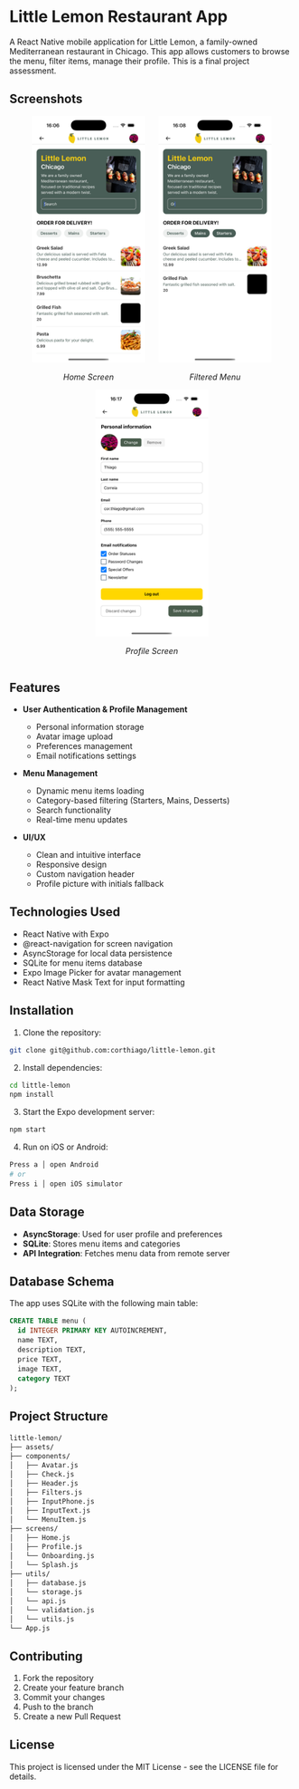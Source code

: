 # Little Lemon Restaurant App

A React Native mobile application for Little Lemon, a family-owned Mediterranean restaurant in Chicago. This app allows customers to browse the menu, filter items, manage their profile. This is a final project assessment.

## Screenshots

<div align="center">
  <div style="display: inline-block; margin: 0 10px;">
    <img src="./assets/screen-home.png" width="200" alt="Home Screen"/>
    <p align="center"><em>Home Screen</em></p>
  </div>
  <div style="display: inline-block; margin: 0 10px;">
    <img src="./assets/screen-home-filter.png" width="200" alt="Filtered Menu"/>
    <p align="center"><em>Filtered Menu</em></p>
  </div>
  <div style="display: inline-block; margin: 0 10px;">
    <img src="./assets/screen-profile.png" width="200" alt="Profile Management"/>
    <p align="center"><em>Profile Screen</em></p>
  </div>
</div>

## Features

- **User Authentication & Profile Management**
  - Personal information storage
  - Avatar image upload
  - Preferences management
  - Email notifications settings

- **Menu Management**
  - Dynamic menu items loading
  - Category-based filtering (Starters, Mains, Desserts)
  - Search functionality
  - Real-time menu updates

- **UI/UX**
  - Clean and intuitive interface
  - Responsive design
  - Custom navigation header
  - Profile picture with initials fallback

## Technologies Used

- React Native with Expo
- @react-navigation for screen navigation
- AsyncStorage for local data persistence
- SQLite for menu items database
- Expo Image Picker for avatar management
- React Native Mask Text for input formatting

## Installation

1. Clone the repository:
```bash
git clone git@github.com:corthiago/little-lemon.git
```

2. Install dependencies:
```bash
cd little-lemon
npm install
```

3. Start the Expo development server:
```bash
npm start
```

4. Run on iOS or Android:
```bash
Press a │ open Android
# or
Press i │ open iOS simulator
```

## Data Storage

- **AsyncStorage**: Used for user profile and preferences
- **SQLite**: Stores menu items and categories
- **API Integration**: Fetches menu data from remote server


## Database Schema

The app uses SQLite with the following main table:

```sql
CREATE TABLE menu (
  id INTEGER PRIMARY KEY AUTOINCREMENT,
  name TEXT,
  description TEXT,
  price TEXT,
  image TEXT,
  category TEXT
);
```

## Project Structure

```
little-lemon/
├── assets/
├── components/
│   ├── Avatar.js
│   ├── Check.js
│   ├── Header.js
│   ├── Filters.js
│   ├── InputPhone.js
│   ├── InputText.js
│   └── MenuItem.js
├── screens/
│   ├── Home.js
│   ├── Profile.js
│   └── Onboarding.js
│   └── Splash.js
├── utils/
│   ├── database.js
│   └── storage.js
│   └── api.js
│   └── validation.js
│   └── utils.js
└── App.js
```

## Contributing

1. Fork the repository
2. Create your feature branch
3. Commit your changes
4. Push to the branch
5. Create a new Pull Request

## License

This project is licensed under the MIT License - see the LICENSE file for details.